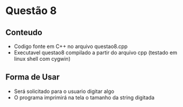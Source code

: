 # Questão 8
## Conteudo
- Codigo fonte em C++ no arquivo questao8.cpp
- Executavel questao8 compilado a partir do arquivo cpp (testado em linux shell com cygwin)
## Forma de Usar
- Será solicitado para o usuario digitar algo
- O programa imprimirá na tela o tamanho da string digitada

